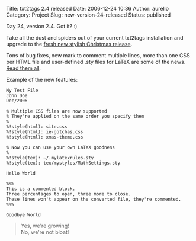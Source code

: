 Title: txt2tags 2.4 released
Date: 2006-12-24 10:36
Author: aurelio
Category: Project
Slug: new-version-24-released
Status: published

Day 24, version 2.4. Got it? :)

Take all the dust and spiders out of your current txt2tags installation
and upgrade to the [fresh new stylish Christmas
release](http://txt2tags.sf.net/download.html).

Tons of bug fixes, new mark to comment multiple lines, more than one CSS
per HTML file and user-defined .sty files for LaTeX are some of the
news. [Read them all](http://txt2tags.sf.net/changelog.html).

Example of the new features:

    My Test File
    John Doe
    Dec/2006

    % Multiple CSS files are now supported
    % They're applied on the same order you specify them
    %
    %!style(html): site.css
    %!style(html): ie-gotchas.css
    %!style(html): xmas-theme.css

    % Now you can use your own LaTeX goodness
    %
    %!style(tex): ~/.mylatexrules.sty
    %!style(tex): tex/mystyles/MathSettings.sty

    Hello World

    %%%
    This is a commented block.
    Three percentages to open, three more to close.
    These lines won't appear on the converted file, they're commented.
    %%%

    Goodbye World

> Yes, we're growing!  
>  No, we're not bloat!
